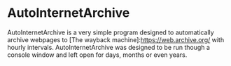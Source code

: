 # AutoInternetArchive
[logo]:https://imgur.com/TyRM6Lu
AutoInternetArchive is a very simple program designed to automatically archive webpages to [The wayback machine]:https://web.archive.org/ with hourly intervals. AutoInternetArchive was designed to be run though a console window and left open for days, months or even years.
